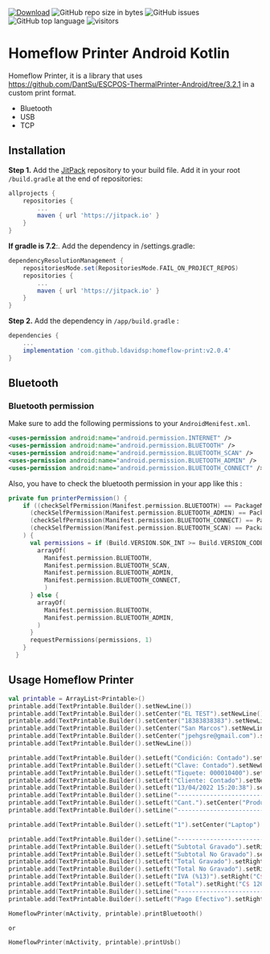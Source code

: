 [![Download](https://jitpack.io/v/ldavidsp/homeflow-print.svg)](https://jitpack.io/#ldavidsp/homeflow-print)
![GitHub repo size in bytes](https://img.shields.io/github/repo-size/ldavidsp/homeflow-print.svg)
![GitHub issues](https://img.shields.io/github/issues/ldavidsp/homeflow-print.svg)
![GitHub top language](https://img.shields.io/github/languages/top/ldavidsp/homeflow-print.svg)
![visitors](https://visitor-badge.laobi.icu/badge?page_id=homeflow-print.readme)

Homeflow Printer Android Kotlin
=====

Homeflow Printer, it is a library that uses https://github.com/DantSu/ESCPOS-ThermalPrinter-Android/tree/3.2.1 in a custom print format.

  - Bluetooth
  - USB
  - TCP
 
## Installation

**Step 1.** Add the [JitPack](https://jitpack.io/#ldavidsp/homeflow-print/1.1.0) repository to your build file. Add it in your root `/build.gradle` at the end of repositories:

```gradle
allprojects {
    repositories {
        ...
        maven { url 'https://jitpack.io' }
    }
}
```

**If gradle is 7.2**:. Add the dependency in /settings.gradle:
```gradle
dependencyResolutionManagement {
    repositoriesMode.set(RepositoriesMode.FAIL_ON_PROJECT_REPOS)
    repositories {
        ...
        maven { url 'https://jitpack.io' }
    }
}
```

**Step 2.** Add the dependency in `/app/build.gradle` :

```gradle
dependencies {
    ...
    implementation 'com.github.ldavidsp:homeflow-print:v2.0.4'
}
```

## Bluetooth

### Bluetooth permission
Make sure to add the following permissions to your ```AndroidMenifest.xml```.
```xml
<uses-permission android:name="android.permission.INTERNET" />
<uses-permission android:name="android.permission.BLUETOOTH" />
<uses-permission android:name="android.permission.BLUETOOTH_SCAN" />
<uses-permission android:name="android.permission.BLUETOOTH_ADMIN" />
<uses-permission android:name="android.permission.BLUETOOTH_CONNECT" />
```
Also, you have to check the bluetooth permission in your app like this :
```kotlin
private fun printerPermission() {
    if ((checkSelfPermission(Manifest.permission.BLUETOOTH) == PackageManager.PERMISSION_DENIED) ||
      (checkSelfPermission(Manifest.permission.BLUETOOTH_ADMIN) == PackageManager.PERMISSION_DENIED) ||
      (checkSelfPermission(Manifest.permission.BLUETOOTH_CONNECT) == PackageManager.PERMISSION_DENIED) ||
      (checkSelfPermission(Manifest.permission.BLUETOOTH_SCAN) == PackageManager.PERMISSION_DENIED)
    ) {
      val permissions = if (Build.VERSION.SDK_INT >= Build.VERSION_CODES.S) {
        arrayOf(
          Manifest.permission.BLUETOOTH,
          Manifest.permission.BLUETOOTH_SCAN,
          Manifest.permission.BLUETOOTH_ADMIN,
          Manifest.permission.BLUETOOTH_CONNECT,
          )
      } else {
        arrayOf(
          Manifest.permission.BLUETOOTH,
          Manifest.permission.BLUETOOTH_ADMIN,
        )
      }
      requestPermissions(permissions, 1)
    }
  }
```


Usage Homeflow Printer
-------------------
```kotlin
val printable = ArrayList<Printable>()
printable.add(TextPrintable.Builder().setNewLine())
printable.add(TextPrintable.Builder().setCenter("EL TEST").setNewLine())
printable.add(TextPrintable.Builder().setCenter("18383838383").setNewLine())
printable.add(TextPrintable.Builder().setCenter("San Marcos").setNewLine())
printable.add(TextPrintable.Builder().setCenter("jpehgsre@gmail.com").setNewLine())
printable.add(TextPrintable.Builder().setNewLine())

printable.add(TextPrintable.Builder().setLeft("Condición: Contado").setNewLine())
printable.add(TextPrintable.Builder().setLeft("Clave: Contado").setNewLine())
printable.add(TextPrintable.Builder().setLeft("Tiquete: 000010400").setNewLine())
printable.add(TextPrintable.Builder().setLeft("Cliente: Contado").setNewLine())
printable.add(TextPrintable.Builder().setLeft("13/04/2022 15:20:38").setNewLine())
printable.add(TextPrintable.Builder().setLine("----------------------------------------").setNewLine())
printable.add(TextPrintable.Builder().setLeft("Cant.").setCenter("Producto").setRight("Total").setNewLine())
printable.add(TextPrintable.Builder().setLine("----------------------------------------").setNewLine())

printable.add(TextPrintable.Builder().setLeft("1").setCenter("Laptop").setRight("C$ 1,200.00").setNewLine())

printable.add(TextPrintable.Builder().setLine("----------------------------------------").setNewLine())
printable.add(TextPrintable.Builder().setLeft("Subtotal Gravado").setRight("C$ 1,061.95").setNewLine())
printable.add(TextPrintable.Builder().setLeft("Subtotal No Gravado").setRight("C$ 0.00").setNewLine())
printable.add(TextPrintable.Builder().setLeft("Total Gravado").setRight("C$ 1,061.95").setNewLine())
printable.add(TextPrintable.Builder().setLeft("Total No Gravado").setRight("C$ 0.00").setNewLine())
printable.add(TextPrintable.Builder().setLeft("IVA (%13)").setRight("C$ 138.00").setNewLine())
printable.add(TextPrintable.Builder().setLeft("Total").setRight("C$ 1200.00").setNewLine())
printable.add(TextPrintable.Builder().setLine("----------------------------------------").setNewLine())
printable.add(TextPrintable.Builder().setLeft("Pago Efectivo").setRight("C$ 1200.00").setNewLine())

HomeflowPrinter(mActivity, printable).printBluetooth()

or

HomeflowPrinter(mActivity, printable).printUsb()

```
